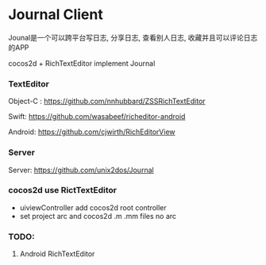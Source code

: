 # Journal Client

Jounal是一个可以跨平台写日志, 分享日志, 查看别人日志, 收藏并且可以评论日志的APP

cocos2d + RichTextEditor implement Journal


### TextEditor

Object-C : https://github.com/nnhubbard/ZSSRichTextEditor

Swift: https://github.com/wasabeef/richeditor-android

Android: https://github.com/cjwirth/RichEditorView


### Server

Server: https://github.com/unix2dos/Journal


### cocos2d use RictTextEditor

* uiviewController add cocos2d root controller
* set project arc and cocos2d .m .mm files no arc


### TODO: 
 
1. Android RichTextEditor
